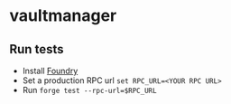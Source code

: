 # vaultmanager

## Run tests
- Install [Foundry](https://getfoundry.sh)
- Set a production RPC url `set RPC_URL=<YOUR RPC URL>`
- Run `forge test --rpc-url=$RPC_URL`

